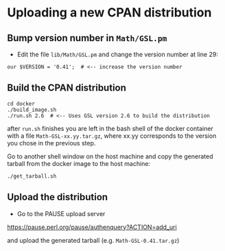 # Uploading a new CPAN distribution

## Bump version number in `Math/GSL.pm`

- Edit the file `lib/Math/GSL.pm` and change the version number at
line 29:

```
our $VERSION = '0.41';  # <-- increase the version number
```

## Build the CPAN distribution

```
cd docker 
./build_image.sh
./run.sh 2.6  # <-- Uses GSL version 2.6 to build the distribution
```
after `run.sh` finishes you are left in the bash shell of the docker
container with a file `Math-GSL-xx.yy.tar.gz`, where xx.yy corresponds
to the version you chose in the previous step.

Go to another shell window on the host machine and copy the generated
tarball from the docker image to the host machine:

```
./get_tarball.sh
```

## Upload the distribution

- Go to the PAUSE upload server

https://pause.perl.org/pause/authenquery?ACTION=add_uri

and upload the generated tarball (e.g. `Math-GSL-0.41.tar.gz`)
